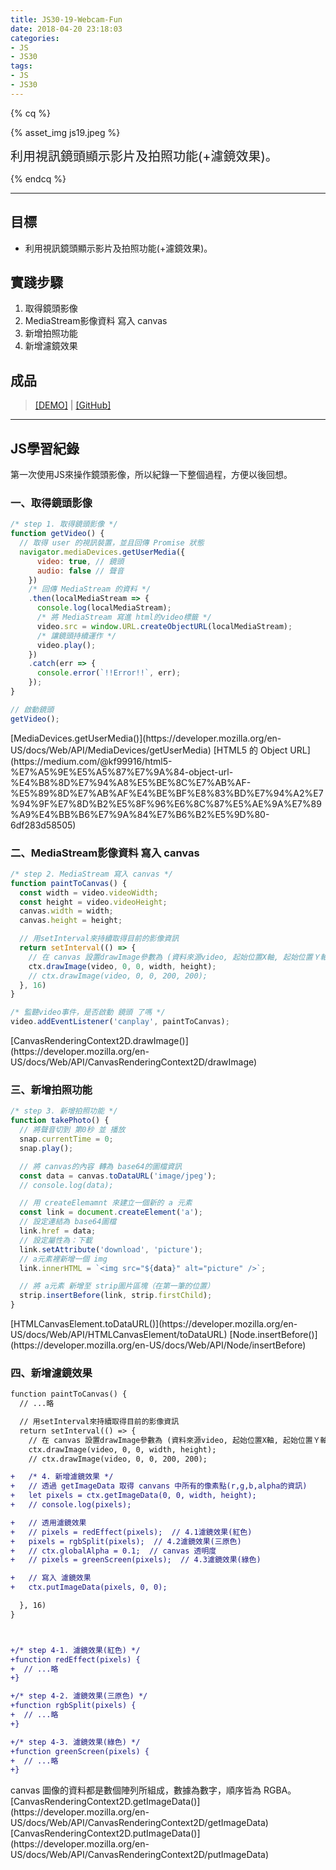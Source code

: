 ```yaml
---
title: JS30-19-Webcam-Fun
date: 2018-04-20 23:18:03
categories:
- JS
- JS30
tags:
- JS
- JS30
---
```


{% cq %}

{% asset_img js19.jpeg %}

<font style="font-size:20px;">利用視訊鏡頭顯示影片及拍照功能(+濾鏡效果)。</font>

{% endcq %}

<!-- more -->
***

## 目標

- 利用視訊鏡頭顯示影片及拍照功能(+濾鏡效果)。


## 實踐步驟

1. 取得鏡頭影像
2. MediaStream影像資料 寫入 canvas
3. 新增拍照功能
4. 新增濾鏡效果

## 成品

>[[DEMO]](https://kanboo.github.io/JavaScript30/19%20-%20Webcam%20Fun/) | [[GitHub]](https://github.com/kanboo/JavaScript30/blob/master/19%20-%20Webcam%20Fun/index.html)


***
## JS學習紀錄

第一次使用JS來操作鏡頭影像，所以紀錄一下整個過程，方便以後回想。

### 一、取得鏡頭影像

``` js
/* step 1. 取得鏡頭影像 */
function getVideo() {
  // 取得 user 的視訊裝置，並且回傳 Promise 狀態
  navigator.mediaDevices.getUserMedia({
      video: true, // 鏡頭
      audio: false // 聲音
    })
    /* 回傳 MediaStream 的資料 */
    .then(localMediaStream => {
      console.log(localMediaStream);
      /* 將 MediaStream 寫進 html的video標籤 */
      video.src = window.URL.createObjectURL(localMediaStream);
      /* 讓鏡頭持續運作 */
      video.play();
    })
    .catch(err => {
      console.error(`!!Error!!`, err);
    });
}

// 啟動鏡頭
getVideo();
```

<div class="note info">[MediaDevices.getUserMedia()](https://developer.mozilla.org/en-US/docs/Web/API/MediaDevices/getUserMedia)
[HTML5 的 Object URL](https://medium.com/@kf99916/html5-%E7%A5%9E%E5%A5%87%E7%9A%84-object-url-%E4%B8%8D%E7%94%A8%E5%BE%8C%E7%AB%AF-%E5%89%8D%E7%AB%AF%E4%BE%BF%E8%83%BD%E7%94%A2%E7%94%9F%E7%8D%B2%E5%8F%96%E6%8C%87%E5%AE%9A%E7%89%A9%E4%BB%B6%E7%9A%84%E7%B6%B2%E5%9D%80-6df283d58505)</div>


### 二、MediaStream影像資料 寫入 canvas

``` js
/* step 2. MediaStream 寫入 canvas */
function paintToCanvas() {
  const width = video.videoWidth;
  const height = video.videoHeight;
  canvas.width = width;
  canvas.height = height;

  // 用setInterval來持續取得目前的影像資訊
  return setInterval(() => {
    // 在 canvas 設置drawImage參數為 (資料來源video, 起始位置X軸, 起始位置Ｙ軸, 長, 寬)
    ctx.drawImage(video, 0, 0, width, height);
    // ctx.drawImage(video, 0, 0, 200, 200);
  }, 16)
}

/* 監聽video事件，是否啟動 鏡頭 了嗎 */
video.addEventListener('canplay', paintToCanvas);
```

<div class="note info">[CanvasRenderingContext2D.drawImage()](https://developer.mozilla.org/en-US/docs/Web/API/CanvasRenderingContext2D/drawImage)</div>


### 三、新增拍照功能

``` js
/* step 3. 新增拍照功能 */
function takePhoto() {
  // 將聲音切到 第0秒 並 播放
  snap.currentTime = 0;
  snap.play();

  // 將 canvas的內容 轉為 base64的圖檔資訊
  const data = canvas.toDataURL('image/jpeg');
  // console.log(data);

  // 用 createElemamnt 來建立一個新的 a 元素
  const link = document.createElement('a');
  // 設定連結為 base64圖檔
  link.href = data;
  // 設定屬性為：下載
  link.setAttribute('download', 'picture');
  // a元素裡新增一個 img
  link.innerHTML = `<img src="${data}" alt="picture" />`;

  // 將 a元素 新增至 strip圖片區塊（在第一筆的位置）
  strip.insertBefore(link, strip.firstChild);
}
```

<div class="note info">[HTMLCanvasElement.toDataURL()](https://developer.mozilla.org/en-US/docs/Web/API/HTMLCanvasElement/toDataURL)
[Node.insertBefore()](https://developer.mozilla.org/en-US/docs/Web/API/Node/insertBefore)</div>

### 四、新增濾鏡效果

``` diff
function paintToCanvas() {
  // ...略

  // 用setInterval來持續取得目前的影像資訊
  return setInterval(() => {
    // 在 canvas 設置drawImage參數為 (資料來源video, 起始位置X軸, 起始位置Ｙ軸, 長, 寬)
    ctx.drawImage(video, 0, 0, width, height);
    // ctx.drawImage(video, 0, 0, 200, 200);

+   /* 4. 新增濾鏡效果 */
+   // 透過 getImageData 取得 canvans 中所有的像素點(r,g,b,alpha的資訊)
+   let pixels = ctx.getImageData(0, 0, width, height);
+   // console.log(pixels);

+   // 透用濾鏡效果
+   // pixels = redEffect(pixels);  // 4.1濾鏡效果(紅色)
+   pixels = rgbSplit(pixels);  // 4.2濾鏡效果(三原色)
+   // ctx.globalAlpha = 0.1;  // canvas 透明度
+   // pixels = greenScreen(pixels);  // 4.3濾鏡效果(綠色)

+   // 寫入 濾鏡效果
+   ctx.putImageData(pixels, 0, 0);

  }, 16)
}



+/* step 4-1. 濾鏡效果(紅色) */
+function redEffect(pixels) {
+  // ...略
+}

+/* step 4-2. 濾鏡效果(三原色) */
+function rgbSplit(pixels) {
+  // ...略
+}

+/* step 4-3. 濾鏡效果(綠色) */
+function greenScreen(pixels) {
+  // ...略
+}
```

<div class="note primary">canvas 圖像的資料都是數個陣列所組成，數據為數字，順序皆為 RGBA。</div>

<div class="note info">[CanvasRenderingContext2D.getImageData()](https://developer.mozilla.org/en-US/docs/Web/API/CanvasRenderingContext2D/getImageData)
[CanvasRenderingContext2D.putImageData()](https://developer.mozilla.org/en-US/docs/Web/API/CanvasRenderingContext2D/putImageData)</div>